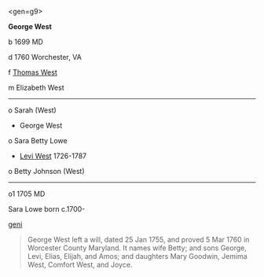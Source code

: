 <gen=g9>

<b>George West</b>

b 1699 MD

d 1760 Worchester, VA

f [Thomas West](../g10/thomas_west.md)

m Elizabeth West

<hr>

o Sarah (West)

- George West

o Sara Betty Lowe

- [Levi West](../g8/levi_west.md) 1726-1787

o Betty Johnson (West)

<hr>

o1 1705 MD

Sara Lowe born c.1700-

[geni](https://www.geni.com/people/George-West/6000000004882335061)

> George West left a will, dated 25 Jan 1755, and proved 5 Mar 1760 in Worcester County Maryland. It names wife Betty; and sons George, Levi, Elias, Elijah, and Amos; and daughters Mary Goodwin, Jemima West, Comfort West, and Joyce.

